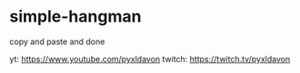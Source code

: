 # simple-hangman

copy and paste and done


yt: https://www.youtube.com/pyxldavon
twitch: https://twitch.tv/pyxldavon
